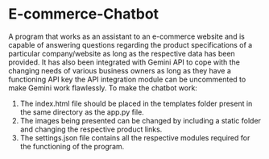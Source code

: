 ﻿# E-commerce-Chatbot
A program that works as an assistant to an e-commerce website and is capable of answering questions regarding the product specifications of a particular company/website as long as the respective data has been provided. 
It has also been integrated with Gemini API to cope with the changing needs of various business owners as long as they have a functioning API key the API integration module can be uncommented to make Gemini work flawlessly. To make the chatbot work:

1. The index.html file should be placed in the templates folder present in the same directory as the app.py file.
2. The images being presented can be changed by including a static folder and changing the respective product links.
3. The settings.json file contains all the respective modules required for the functioning of the program.
